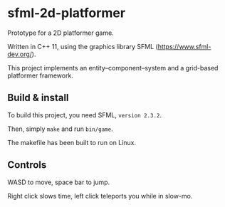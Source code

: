 # sfml-2d-platformer

Prototype for a 2D platformer game.

Written in C++ 11, using the graphics library SFML (https://www.sfml-dev.org/).

This project implements an entity–component–system and a grid-based platformer framework.

## Build & install

To build this project, you need SFML, `version 2.3.2`.

Then, simply `make` and run `bin/game`.

The makefile has been built to run on Linux.


## Controls

WASD to move, space bar to jump.

Right click slows time, left click teleports you while in slow-mo.
